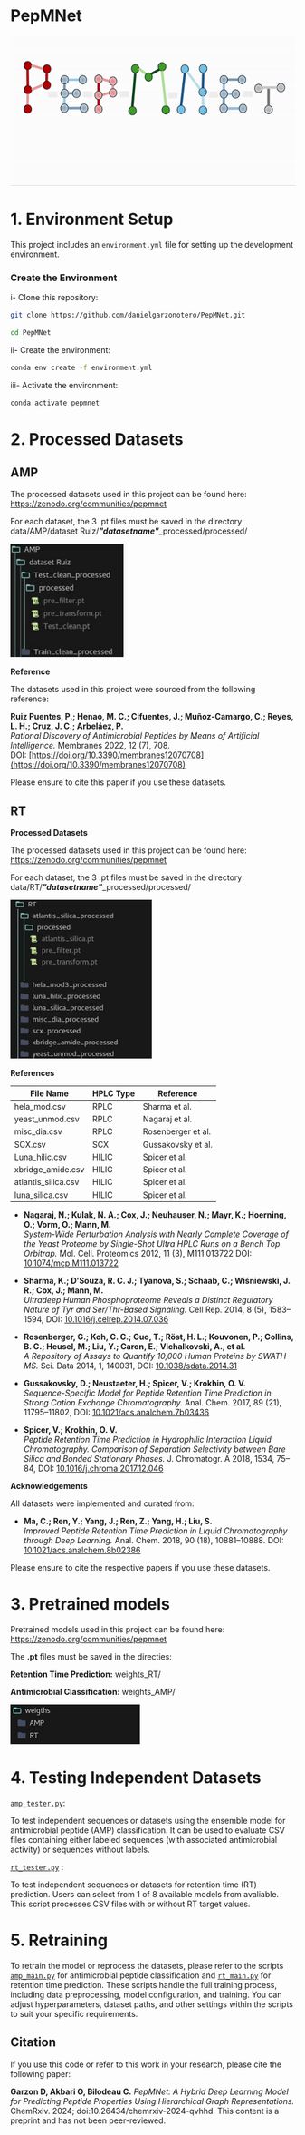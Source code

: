 # PepMNet
![](https://github.com/danielgarzonotero/PepMNet/blob/main/PepMNet.gif)

# 1. Environment Setup

This project includes an `environment.yml` file for setting up the development environment.

### Create the Environment

i- Clone this repository:

```bash
git clone https://github.com/danielgarzonotero/PepMNet.git
```
```bash
cd PepMNet
```
ii- Create the environment:

```bash
conda env create -f environment.yml
```
iii- Activate the environment:

```bash
conda activate pepmnet
```
# 2. Processed Datasets

## AMP

The processed datasets used in this project can be found here:
https://zenodo.org/communities/pepmnet


For each dataset, the 3 .pt files must be saved in the directory:
data/AMP/dataset Ruiz/***"datasetname"***_processed/processed/

<img src="data/AMP_processed.png" alt="Descripción de la imagen" width="200" height="200"/>


**Reference**

The datasets used in this project were sourced from the following reference:

**Ruiz Puentes, P.; Henao, M. C.; Cifuentes, J.; Muñoz-Camargo, C.; Reyes, L. H.; Cruz, J. C.; Arbeláez, P.**  
*Rational Discovery of Antimicrobial Peptides by Means of Artificial Intelligence.* Membranes 2022, 12 (7), 708.  
DOI: [https://doi.org/10.3390/membranes12070708](https://doi.org/10.3390/membranes12070708)

Please ensure to cite this paper if you use these datasets.

## RT

**Processed Datasets**

The processed datasets used in this project can be found here:
https://zenodo.org/communities/pepmnet

For each dataset, the 3 .pt files must be saved in the directory:
data/RT/***"datasetname"***_processed/processed/

<img src="data/RT_processed.png" alt="Descripción de la imagen" width="250" height="280"/>



**References**

| File Name            | HPLC Type | Reference            |
|----------------------|-----------|----------------------|
| hela_mod.csv          | RPLC      | Sharma et al.        |
| yeast_unmod.csv       | RPLC      | Nagaraj et al.       |
| misc_dia.csv          | RPLC      | Rosenberger et al.   |
| SCX.csv               | SCX       | Gussakovsky et al.   |
| Luna_hilic.csv        | HILIC     | Spicer et al.        |
| xbridge_amide.csv     | HILIC     | Spicer et al.        |
| atlantis_silica.csv   | HILIC     | Spicer et al.        |
| luna_silica.csv       | HILIC     | Spicer et al.        |

- **Nagaraj, N.; Kulak, N. A.; Cox, J.; Neuhauser, N.; Mayr, K.; Hoerning, O.; Vorm, O.; Mann, M.**  
  *System-Wide Perturbation Analysis with Nearly Complete Coverage of the Yeast Proteome by Single-Shot Ultra HPLC Runs on a Bench Top Orbitrap.* Mol. Cell. Proteomics 2012, 11 (3), M111.013722 DOI: [10.1074/mcp.M111.013722](https://doi.org/10.1074/mcp.M111.013722)

- **Sharma, K.; D’Souza, R. C. J.; Tyanova, S.; Schaab, C.; Wiśniewski, J. R.; Cox, J.; Mann, M.**  
  *Ultradeep Human Phosphoproteome Reveals a Distinct Regulatory Nature of Tyr and Ser/Thr-Based Signaling.* Cell Rep. 2014, 8 (5), 1583–1594, DOI: [10.1016/j.celrep.2014.07.036](https://doi.org/10.1016/j.celrep.2014.07.036)

- **Rosenberger, G.; Koh, C. C.; Guo, T.; Röst, H. L.; Kouvonen, P.; Collins, B. C.; Heusel, M.; Liu, Y.; Caron, E.; Vichalkovski, A., et al.**  
  *A Repository of Assays to Quantify 10,000 Human Proteins by SWATH-MS.* Sci. Data 2014, 1, 140031, DOI: [10.1038/sdata.2014.31](https://doi.org/10.1038/sdata.2014.31)

- **Gussakovsky, D.; Neustaeter, H.; Spicer, V.; Krokhin, O. V.**  
  *Sequence-Specific Model for Peptide Retention Time Prediction in Strong Cation Exchange Chromatography.* Anal. Chem. 2017, 89 (21), 11795–11802, DOI: [10.1021/acs.analchem.7b03436](https://doi.org/10.1021/acs.analchem.7b03436)

- **Spicer, V.; Krokhin, O. V.**  
  *Peptide Retention Time Prediction in Hydrophilic Interaction Liquid Chromatography. Comparison of Separation Selectivity between Bare Silica and Bonded Stationary Phases.* J. Chromatogr. A 2018, 1534, 75–84, DOI: [10.1016/j.chroma.2017.12.046](https://doi.org/10.1016/j.chroma.2017.12.046)

**Acknowledgements**

All datasets were implemented and curated from:

- **Ma, C.; Ren, Y.; Yang, J.; Ren, Z.; Yang, H.; Liu, S.**  
  *Improved Peptide Retention Time Prediction in Liquid Chromatography through Deep Learning.* Anal. Chem. 2018, 90 (18), 10881–10888. DOI: [10.1021/acs.analchem.8b02386](https://doi.org/10.1021/acs.analchem.8b02386)

Please ensure to cite the respective papers if you use these datasets.

# 3. Pretrained models

Pretrained models used in this project can be found here: https://zenodo.org/communities/pepmnet

The **.pt** files must be saved in the directies: 

**Retention Time Prediction:**
weights_RT/

**Antimicrobial Classification:**
weights_AMP/

![](weigths/weigths.png)


# 4. Testing Independent Datasets

[`amp_tester.py`](https://github.com/danielgarzonotero/PepMNet/blob/main/amp_tester.py): 

To test independent sequences or datasets using the ensemble model for antimicrobial peptide (AMP) classification. It can be used to evaluate CSV files containing either labeled sequences (with associated antimicrobial activity) or sequences without labels.

[`rt_tester.py`](https://github.com/danielgarzonotero/PepMNet/blob/main/rt_tester.py) : 

To test independent sequences or datasets for retention time (RT) prediction. Users can select from 1 of 8 available models from avaliable. This script processes CSV files with or without RT target values.

# 5. Retraining 

To retrain the model or reprocess the datasets, please refer to the scripts [`amp_main.py`](https://github.com/danielgarzonotero/PepMNet/blob/main/amp_main.py) for antimicrobial peptide classification and [`rt_main.py`](https://github.com/danielgarzonotero/PepMNet/blob/main/rt_main.py) for retention time prediction. These scripts handle the full training process, including data preprocessing, model configuration, and training. You can adjust hyperparameters, dataset paths, and other settings within the scripts to suit your specific requirements.


## Citation

If you use this code or refer to this work in your research, please cite the following paper:

**Garzon D, Akbari O, Bilodeau C.** *PepMNet: A Hybrid Deep Learning Model for Predicting Peptide Properties Using Hierarchical Graph Representations.* ChemRxiv. 2024; doi:10.26434/chemrxiv-2024-qvhhd. This content is a preprint and has not been peer-reviewed.
